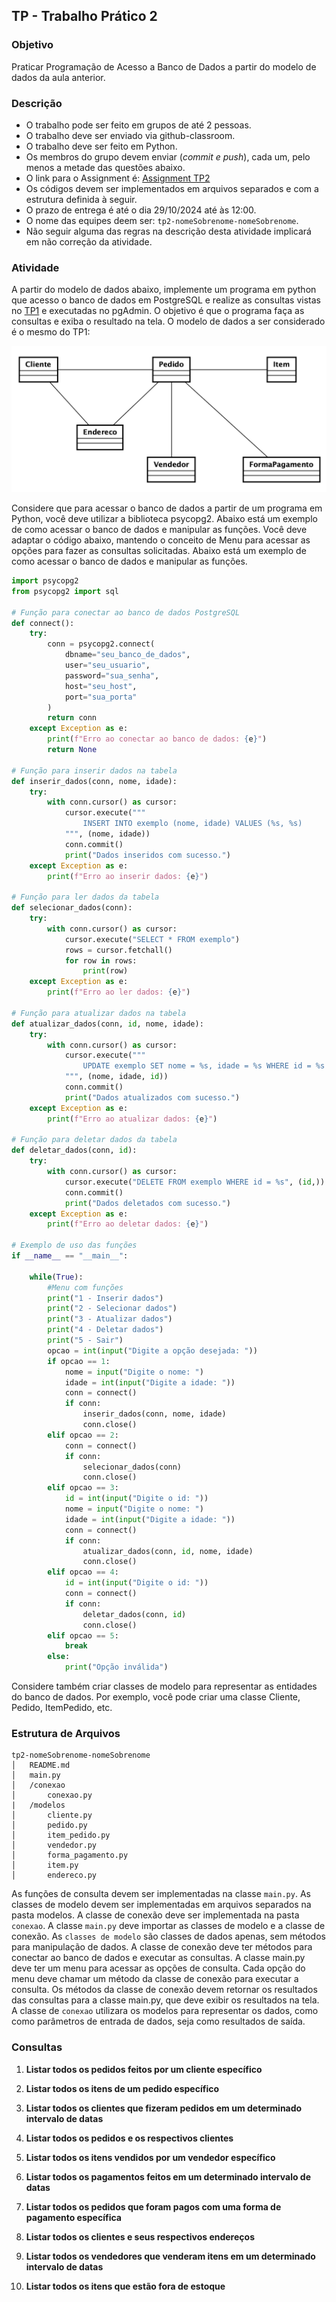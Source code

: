 ## TP - Trabalho Prático 2

### Objetivo

Praticar Programação de Acesso a Banco de Dados a partir do modelo de dados da aula anterior.


### Descrição

- O trabalho pode ser feito em grupos de até 2 pessoas.
- O trabalho deve ser enviado via github-classroom.
- O trabalho deve ser feito em Python.
- Os membros do grupo devem enviar (*commit e push*), cada um, pelo menos a metade das questões abaixo.
- O link para o Assignment é: [Assignment TP2](https://classroom.github.com/a/9c6LpSCE)
- Os códigos devem ser implementados em arquivos separados e com a estrutura definida à seguir.
- O prazo de entrega é até o dia 29/10/2024 até às 12:00.
- O nome das equipes deem ser: `tp2-nomeSobrenome-nomeSobrenome`.
- Não seguir alguma das regras na descrição desta atividade implicará em não correção da atividade.

### Atividade

A partir do modelo de dados abaixo, implemente um programa em python que acesso o banco de dados em PostgreSQL e realize as consultas vistas no [TP1](https://github.com/placidoneto/pa-bd-lecture/blob/lecture00-modelando-dados/tp1.md) e executadas no pgAdmin. O objetivo é que o programa faça as consultas e exiba o resultado na tela. 
O modelo de dados a ser considerado é o mesmo do TP1:

![Diagrama do Modelo de Dados](modelo.png)

Considere que para acessar o banco de dados a partir de um programa em Python, você deve utilizar a biblioteca psycopg2. Abaixo está um exemplo de como acessar o banco de dados e manipular as funções. Você deve adaptar o código abaixo, mantendo o conceito de Menu para acessar as opções para fazer as consultas solicitadas. Abaixo está um exemplo de como acessar o banco de dados e manipular as funções.

```python
import psycopg2
from psycopg2 import sql

# Função para conectar ao banco de dados PostgreSQL
def connect():
    try:
        conn = psycopg2.connect(
            dbname="seu_banco_de_dados",
            user="seu_usuario",
            password="sua_senha",
            host="seu_host",
            port="sua_porta"
        )
        return conn
    except Exception as e:
        print(f"Erro ao conectar ao banco de dados: {e}")
        return None

# Função para inserir dados na tabela
def inserir_dados(conn, nome, idade):
    try:
        with conn.cursor() as cursor:
            cursor.execute("""
                INSERT INTO exemplo (nome, idade) VALUES (%s, %s)
            """, (nome, idade))
            conn.commit()
            print("Dados inseridos com sucesso.")
    except Exception as e:
        print(f"Erro ao inserir dados: {e}")

# Função para ler dados da tabela
def selecionar_dados(conn):
    try:
        with conn.cursor() as cursor:
            cursor.execute("SELECT * FROM exemplo")
            rows = cursor.fetchall()
            for row in rows:
                print(row)
    except Exception as e:
        print(f"Erro ao ler dados: {e}")

# Função para atualizar dados na tabela
def atualizar_dados(conn, id, nome, idade):
    try:
        with conn.cursor() as cursor:
            cursor.execute("""
                UPDATE exemplo SET nome = %s, idade = %s WHERE id = %s
            """, (nome, idade, id))
            conn.commit()
            print("Dados atualizados com sucesso.")
    except Exception as e:
        print(f"Erro ao atualizar dados: {e}")

# Função para deletar dados da tabela
def deletar_dados(conn, id):
    try:
        with conn.cursor() as cursor:
            cursor.execute("DELETE FROM exemplo WHERE id = %s", (id,))
            conn.commit()
            print("Dados deletados com sucesso.")
    except Exception as e:
        print(f"Erro ao deletar dados: {e}")

# Exemplo de uso das funções
if __name__ == "__main__":

    while(True):
        #Menu com funções
        print("1 - Inserir dados")
        print("2 - Selecionar dados")
        print("3 - Atualizar dados")
        print("4 - Deletar dados")
        print("5 - Sair")
        opcao = int(input("Digite a opção desejada: "))
        if opcao == 1:
            nome = input("Digite o nome: ")
            idade = int(input("Digite a idade: "))
            conn = connect()
            if conn:
                inserir_dados(conn, nome, idade)
                conn.close()
        elif opcao == 2:
            conn = connect()
            if conn:
                selecionar_dados(conn)
                conn.close()
        elif opcao == 3:
            id = int(input("Digite o id: "))
            nome = input("Digite o nome: ")
            idade = int(input("Digite a idade: "))
            conn = connect()
            if conn:
                atualizar_dados(conn, id, nome, idade)
                conn.close()
        elif opcao == 4:
            id = int(input("Digite o id: "))
            conn = connect()
            if conn:
                deletar_dados(conn, id)
                conn.close()
        elif opcao == 5:
            break
        else:
            print("Opção inválida")

```

Considere também criar classes de modelo para representar as entidades do banco de dados. Por exemplo, você pode criar uma classe Cliente, Pedido, ItemPedido, etc. 

### Estrutura de Arquivos

```
tp2-nomeSobrenome-nomeSobrenome
│   README.md
│   main.py
│   /conexao
│       conexao.py
|   /modelos
│       cliente.py
│       pedido.py
│       item_pedido.py
│       vendedor.py
│       forma_pagamento.py
│       item.py
│       endereco.py
```

As funções de consulta devem ser implementadas na classe ```main.py```. As classes de modelo devem ser implementadas em arquivos separados na pasta modelos. A classe de conexão deve ser implementada na pasta ```conexao```. A classe ```main.py``` deve importar as classes de modelo e a classe de conexão. As ```classes de modelo``` são classes de dados apenas, sem métodos para manipulação de dados. A classe de conexão deve ter métodos para conectar ao banco de dados e executar as consultas. 
A classe main.py deve ter um menu para acessar as opções de consulta. Cada opção do menu deve chamar um método da classe de conexão para executar a consulta. Os métodos da classe de conexão devem retornar os resultados das consultas para a classe main.py, que deve exibir os resultados na tela. A classe de ```conexao``` utilizara os modelos para representar os dados, como como parâmetros de entrada de dados, seja como resultados de saída.

### Consultas
1. **Listar todos os pedidos feitos por um cliente específico**

2. **Listar todos os itens de um pedido específico**

3. **Listar todos os clientes que fizeram pedidos em um determinado intervalo de datas**
   
4. **Listar todos os pedidos e os respectivos clientes**

5. **Listar todos os itens vendidos por um vendedor específico**

6. **Listar todos os pagamentos feitos em um determinado intervalo de datas**

7. **Listar todos os pedidos que foram pagos com uma forma de pagamento específica**

8. **Listar todos os clientes e seus respectivos endereços**
   
9. **Listar todos os vendedores que venderam itens em um determinado intervalo de datas**
   
10. **Listar todos os itens que estão fora de estoque**
   

